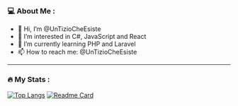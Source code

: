 ### 💻 About Me :
- 👋 Hi, I’m @UnTizioCheEsiste
- 👀 I’m interested in C#, JavaScript and React
- 🌱 I’m currently learning PHP and Laravel
- 📫 How to reach me: @UnTizioCheEsiste

---

### :fire: My Stats :
[![Top Langs](https://github-readme-stats.vercel.app/api/top-langs/?username=UnTizioCheEsiste&layout=compact&theme=vision-friendly-dark)](https://github.com/anuraghazra/github-readme-stats)
[![Readme Card](https://github-readme-stats.vercel.app/api/pin/?username=UnTizioCheEsiste&repo=github-readme-stats)](https://github.com/anuraghazra/github-readme-stats)
<!---
UnTizioCheEsiste/UnTizioCheEsiste is a ✨ special ✨ repository because its `README.md` (this file) appears on your GitHub profile.
You can click the Preview link to take a look at your changes.
--->
